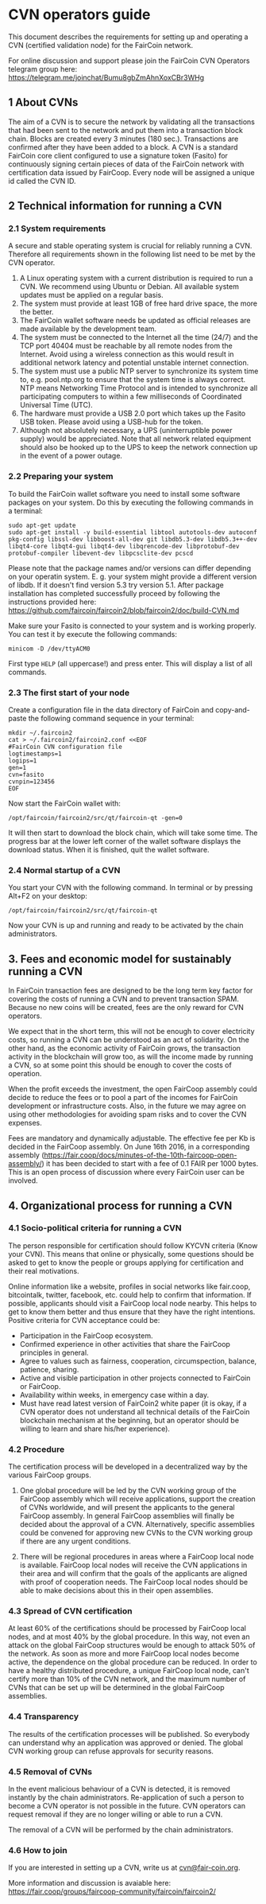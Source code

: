 # CVN operators guide

This document describes the requirements for setting up and operating a CVN (certified validation node) for the FairCoin network.

For online discussion and support please join the FairCoin CVN Operators telegram group here: https://telegram.me/joinchat/Bumu8gbZmAhnXoxCBr3WHg

## 1 About CVNs
The aim of a CVN is to secure the network by validating all the transactions that had been sent to the network and put them into a transaction block chain. Blocks are created every 3 minutes (180 sec.). Transactions are confirmed after they have been added to a block. A CVN is a standard FairCoin core client configured to use a signature token (Fasito) for continuously signing certain pieces of data of the FairCoin network with certification data issued by FairCoop. Every node will be assigned a unique id called the CVN ID.

## 2 Technical information for running a CVN

### 2.1 System requirements
A secure and stable operating system is crucial for reliably running a CVN. Therefore all requirements shown in the following list need to be met by the CVN operator.

1. A Linux operating system with a current distribution is required to run a CVN. We recommend using Ubuntu or Debian. All available system updates must be applied on a regular basis.
2. The system must provide at least 1GB of free hard drive space, the more the better.
3. The FairCoin wallet software needs be updated as official releases are made available by the development team.
4. The system must be connected to the Internet all the time (24/7) and the TCP port 40404 must be reachable by all remote nodes from the Internet. Avoid using a wireless connection as this would result in additional network latency and potential unstable internet connection.
5. The system must use a public NTP server to synchronize its system time to, e.g. pool.ntp.org to ensure that the system time is always correct. NTP means Networking Time Protocol and is intended to synchronize all participating computers to within a few milliseconds of Coordinated Universal Time (UTC).
6. The hardware must provide a USB 2.0 port which takes up the Fasito USB token. Please avoid using a USB-hub for the token.
7. Although not absolutely necessary, a UPS (uninterruptible power supply) would be appreciated. Note that all network related equipment should also be hooked up to the UPS to keep the network connection up in the event of a power outage.

### 2.2 Preparing your system
To build the FairCoin wallet software you need to install some software packages on your system. Do this by executing the following commands in a terminal:

```sudo apt-get update```  
```sudo apt-get install -y build-essential libtool autotools-dev autoconf pkg-config libssl-dev libboost-all-dev git libdb5.3-dev libdb5.3++-dev libqt4-core libqt4-gui libqt4-dev libqrencode-dev libprotobuf-dev protobuf-compiler libevent-dev libpcsclite-dev pcscd```

Please note that the package names and/or versions can differ depending on your operatin system. E. g. your system might provide a different version of libdb. If it doesn't find version 5.3 try version 5.1.
After package installation has completed successfully proceed by following the instructions provided here:
https://github.com/faircoin/faircoin2/blob/faircoin2/doc/build-CVN.md

Make sure your Fasito is connected to your system and is working properly. You can test it by execute the following commands:
```
minicom -D /dev/ttyACM0
```

First type ```HELP``` (all uppercase!) and press enter. This will display a list of all commands.

### 2.3 The first start of your node
Create a configuration file in the data directory of FairCoin and copy-and-paste the following command sequence in your terminal:

```
mkdir ~/.faircoin2
cat > ~/.faircoin2/faircoin2.conf <<EOF
#FairCoin CVN configuration file
logtimestamps=1
logips=1
gen=1
cvn=fasito
cvnpin=123456
EOF
```

Now start the FairCoin wallet with:
```
/opt/faircoin/faircoin2/src/qt/faircoin-qt -gen=0
```

It will then start to download the block chain, which will take some time. The progress bar at the lower left corner of the wallet software displays the download status.
When it is finished, quit the wallet software.

### 2.4 Normal startup of a CVN
You start your CVN with the following command. In terminal or by pressing Alt+F2 on your desktop:
```
/opt/faircoin/faircoin2/src/qt/faircoin-qt
```

Now your CVN is up and running and ready to be activated by the chain administrators.

## 3. Fees and economic model for sustainably running a CVN
In FairCoin transaction fees are designed to be the long term key factor for covering the costs of running a CVN and to prevent transaction SPAM. Because no new coins will be created, fees are the only reward for CVN operators.

We expect that in the short term, this will not be enough to cover electricity costs, so running a CVN can be understood as an act of solidarity. On the other hand, as the economic activity of FairCoin grows, the transaction activity in the blockchain will grow too, as will the income made by running a CVN, so at some point this should be enough to cover the costs of operation.

When the profit exceeds the investment, the open FairCoop assembly could decide to reduce the fees or to pool a part of the incomes for FairCoin development or infrastructure costs. Also, in the future we may agree on using other methodologies for avoiding spam risks and to cover the CVN expenses.

Fees are mandatory and dynamically adjustable. The effective fee per Kb is decided in the FairCoop assembly. On June 16th 2016, in a corresponding assembly (https://fair.coop/docs/minutes-of-the-10th-faircoop-open-assembly/) it has been decided to start with a fee of 0.1 FAIR per 1000 bytes. This is an open process of discussion where every FairCoin user can be involved.

## 4. Organizational process for running a CVN

### 4.1  Socio-political criteria for running a CVN
The person responsible for certification should follow KYCVN criteria (Know your CVN). This means that online or physically, some questions should be asked to get to know the people or groups applying for certification and their real motivations.

Online information like a website, profiles in social networks like fair.coop, bitcointalk, twitter, facebook, etc. could help to confirm that information. If possible, applicants should visit a FairCoop local node nearby. This helps to get to know them better and thus ensure that they have the right intentions.
Positive criteria for CVN acceptance could be:

- Participation in the FairCoop ecosystem.
- Confirmed experience in other activities that share the FairCoop principles in general.
- Agree to values such as fairness, cooperation, circumspection, balance, patience, sharing.
- Active and visible participation in other projects connected to FairCoin or FairCoop.
- Availability within weeks, in emergency case within a day.
- Must have read latest version of FairCoin2 white paper (it is okay, if a CVN operator does not understand all technical details of the FairCoin blockchain mechanism at the beginning, but an operator should be willing to learn and share his/her experience).

### 4.2 Procedure
The certification process will be developed in a decentralized way by the various FairCoop groups.

1. One global procedure will be led by the CVN working group of the FairCoop assembly which will receive applications, support the creation of CVNs worldwide, and will present the applicants to the general FairCoop assembly. In general FairCoop assemblies will finally be decided about the approval of a CVN. Alternatively, specific assemblies could be convened for approving new CVNs to the CVN working group if there are any urgent conditions.

2. There will be regional procedures in areas where a FairCoop local node is available. FairCoop local nodes will receive the CVN applications in their area and will confirm that the goals of the applicants are aligned with proof of cooperation needs. The FairCoop local nodes should be able to make decisions about this in their open assemblies.

### 4.3 Spread of CVN certification
At least 60% of the certifications should be processed by FairCoop local nodes, and at most 40% by the global procedure. In this way, not even an attack on the global FairCoop structures would be enough to attack 50% of the network. As soon as more and more FairCoop local nodes become active, the dependence on the global procedure can be reduced. In order to have a healthy distributed procedure, a unique FairCoop local node, can't certify more than 10% of the CVN network, and the maximum number of CVNs that can be set up will be determined in the global FairCoop assemblies.

### 4.4 Transparency
The results of the certification processes will be published. So everybody can understand why an application was approved or denied.
The global CVN working group can refuse approvals for security reasons.

### 4.5 Removal of CVNs
In the event malicious behaviour of a CVN is detected, it is removed instantly by the chain administrators. Re-application of such a person to become a CVN operator is not possible in the future.
CVN operators can request removal if they are no longer willing or able to run a CVN.

The removal of a CVN will be performed by the chain administrators.

### 4.6 How to join
If you are interested in setting up a CVN, write us at cvn@fair-coin.org.

More information and discussion is avaiable here: https://fair.coop/groups/faircoop-community/faircoin/faircoin2/
